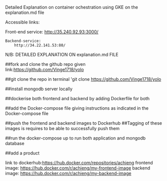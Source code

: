 Detailed Explanation on container ochestration using GKE on the explanation.md file

Accessible links: 

   Front-end service: 
        http://35.240.92.93:3000/

    Backend-service:
        http://34.22.141.53:80/







N/B:
DETAILED EXPLANATION ON explanation.md FILE

##fork and clone the github repo given 
link:https://github.com/Vinge1718/yolo

##git clone the repo in terminal
'git clone https://github.com/Vinge1718/yolo

##install mongodb server locally 

##dockerise both frontend and backend by adding Dockerfile for both

##add the Docker-compose file giving instructions as indicated in the Docker-compose file

 
##push the frontend and backend images to Dockerhub
##Tagging of these images is requires to be able to successfully push them

##run the docker-compose up to run both application and mongodb database 

##add a product 

link to dockerhub:https://hub.docker.com/repositories/achieng
frontend image: https://hub.docker.com/r/achieng/my-frontend-image
backend image: https://hub.docker.com/r/achieng/my-backend-image






